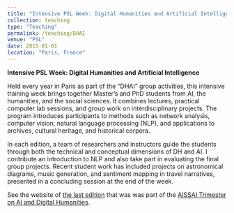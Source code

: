 ```yaml
---
title: "Intensive PSL Week: Digital Humanities and Artificial Intelligence"
collection: teaching
type: "Teaching"
permalink: /teaching/DHAI
venue: "PSL"
date: 2015-01-01
location: "Paris, France"
---
```


**Intensive PSL Week: Digital Humanities and Artificial Intelligence**  

Held every year in Paris as part of the “DHAI” group activities, this intensive training week brings together 
Master’s and PhD students from AI, the humanities, and the social sciences. It combines lectures, practical 
computer lab sessions, and group work on interdisciplinary projects. The program introduces participants to 
methods such as network analysis, computer vision, natural language processing (NLP), and applications to archives, 
cultural heritage, and historical corpora.

In each edition, a team of researchers and instructors guide the students through both the technical and 
conceptual dimensions of DH and AI. I contribute an introduction to NLP and also take part in evaluating 
the final group projects. Recent student work has included projects on astronomical diagrams, music generation, 
and sentiment mapping in travel narratives, presented in a concluding session at the end of the week.

See the website of [the last edition](https://semtemiahn.hypotheses.org/intensive-training-week) that was was part of the 
[AISSAI Trimester on AI and Digital Humanities](https://semtemiahn.hypotheses.org/). 
